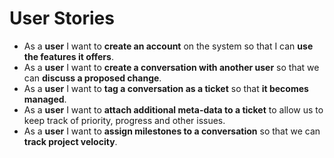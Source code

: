 User Stories
=========

* As a **user** I want to **create an account** on the system so that I can **use the features it offers**.
* As a **user** I want to **create a conversation with another user** so that we can **discuss a proposed change**.
* As a **user** I want to **tag a conversation as a ticket** so that **it becomes managed**.
* As a **user** I want to **attach additional meta-data to a ticket** to allow us to keep track of priority, progress and other issues.
* As a **user** I want to **assign milestones to a conversation** so that we can **track project velocity**.

